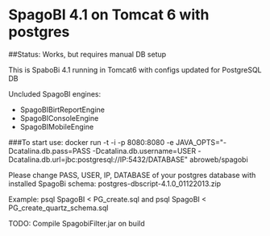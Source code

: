 # SpagoBI 4.1 on Tomcat 6 with postgres
##Status: Works, but requires manual DB setup

This is SpaboBi 4.1 running in Tomcat6 with configs updated for PostgreSQL DB

Uncluded SpagoBI engines:
* SpagoBIBirtReportEngine
* SpagoBIConsoleEngine
* SpagoBIMobileEngine


###To start use:
docker run -t -i -p 8080:8080 -e JAVA_OPTS="-Dcatalina.db.pass=PASS -Dcatalina.db.username=USER -Dcatalina.db.url=jbc:postgresql://IP:5432/DATABASE" abroweb/spagobi

Please change PASS, USER, IP, DATABASE of your postgres database with installed SpagoBi schema: postgres-dbscript-4.1.0_01122013.zip

Example:
psql SpagoBI < PG_create.sql
and
psql SpagoBI < PG_create_quartz_schema.sql


TODO: Compile SpagobiFilter.jar on build